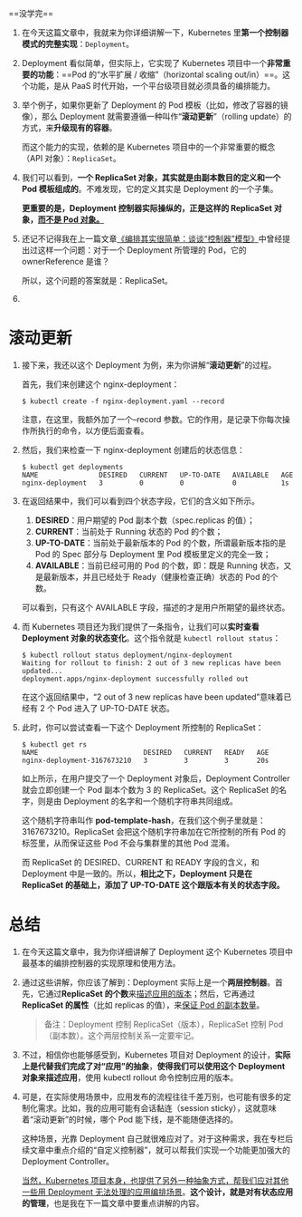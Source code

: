 

==没学完==



1. 在今天这篇文章中，我就来为你详细讲解一下，Kubernetes 里**第一个控制器模式的完整实现**：`Deployment`。

2. Deployment 看似简单，但实际上，它实现了 Kubernetes 项目中一个**非常重要的功能**：==Pod 的“水平扩展 / 收缩”（horizontal scaling out/in）==。这个功能，是从 PaaS 时代开始，一个平台级项目就必须具备的编排能力。

3. 举个例子，如果你更新了 Deployment 的 Pod 模板（比如，修改了容器的镜像），那么 Deployment 就需要遵循一种叫作“**滚动更新**”（rolling update）的方式，来**升级现有的容器**。

   而这个能力的实现，依赖的是 Kubernetes 项目中的一个非常重要的概念（API 对象）：`ReplicaSet`。

4. 我们可以看到，**一个 ReplicaSet 对象，其实就是由副本数目的定义和一个 Pod 模板组成的**。不难发现，它的定义其实是 Deployment 的一个子集。

   **更重要的是，Deployment 控制器实际操纵的，正是这样的 ReplicaSet 对象，<u>而不是 Pod 对象。</u>**

5. 还记不记得我在上一篇文章[《编排其实很简单：谈谈“控制器”模型》](https://time.geekbang.org/column/article/40583)中曾经提出过这样一个问题：对于一个 Deployment 所管理的 Pod，它的 ownerReference 是谁？

   所以，这个问题的答案就是：ReplicaSet。

6. 





# 滚动更新

1. 接下来，我还以这个 Deployment 为例，来为你讲解“**滚动更新**”的过程。

   首先，我们来创建这个 nginx-deployment：

   ```shell
   $ kubectl create -f nginx-deployment.yaml --record
   ```

   注意，在这里，我额外加了一个–record 参数。它的作用，是记录下你每次操作所执行的命令，以方便后面查看。

2. 然后，我们来检查一下 nginx-deployment 创建后的状态信息：

   ```shell
   $ kubectl get deployments
   NAME               DESIRED   CURRENT   UP-TO-DATE   AVAILABLE   AGE
   nginx-deployment   3         0         0            0           1s
   ```

3. 在返回结果中，我们可以看到四个状态字段，它们的含义如下所示。

   1. **DESIRED**：用户期望的 Pod 副本个数（spec.replicas 的值）；
   2. **CURRENT**：当前处于 Running 状态的 Pod 的个数；
   3. **UP-TO-DATE**：当前处于最新版本的 Pod 的个数，所谓最新版本指的是 Pod 的 Spec 部分与 Deployment 里 Pod 模板里定义的完全一致；
   4. **AVAILABLE**：当前已经可用的 Pod 的个数，即：既是 Running 状态，又是最新版本，并且已经处于 Ready（健康检查正确）状态的 Pod 的个数。

   可以看到，只有这个 AVAILABLE 字段，描述的才是用户所期望的最终状态。

4. 而 Kubernetes 项目还为我们提供了一条指令，让我们可以**实时查看 Deployment 对象的状态变化**。这个指令就是 `kubectl rollout status`：

   ```shell
   $ kubectl rollout status deployment/nginx-deployment
   Waiting for rollout to finish: 2 out of 3 new replicas have been updated...
   deployment.apps/nginx-deployment successfully rolled out
   ```

   在这个返回结果中，“2 out of 3 new replicas have been updated”意味着已经有 2 个 Pod 进入了 UP-TO-DATE 状态。

5. 此时，你可以尝试查看一下这个 Deployment 所控制的 ReplicaSet：

   ```shell
   $ kubectl get rs
   NAME                          DESIRED   CURRENT   READY   AGE
   nginx-deployment-3167673210   3         3         3       20s
   ```

   如上所示，在用户提交了一个 Deployment 对象后，Deployment Controller 就会立即创建一个 Pod 副本个数为 3 的 ReplicaSet。这个 ReplicaSet 的名字，则是由 Deployment 的名字和一个随机字符串共同组成。

   这个随机字符串叫作 **pod-template-hash**，在我们这个例子里就是：3167673210。ReplicaSet 会把这个随机字符串加在它所控制的所有 Pod 的标签里，从而保证这些 Pod 不会与集群里的其他 Pod 混淆。

   而 ReplicaSet 的 DESIRED、CURRENT 和 READY 字段的含义，和 Deployment 中是一致的。所以，**相比之下，Deployment 只是在 ReplicaSet 的基础上，添加了 UP-TO-DATE 这个跟版本有关的状态字段。**





# 总结

1. 在今天这篇文章中，我为你详细讲解了 Deployment 这个 Kubernetes 项目中最基本的编排控制器的实现原理和使用方法。

2. 通过这些讲解，你应该了解到：Deployment 实际上是一个**两层控制器**。首先，它通过**ReplicaSet 的个数**来<u>描述应用的版本</u>；然后，它再通过**ReplicaSet 的属性**（比如 replicas 的值），来<u>保证 Pod 的副本数量</u>。

   > 备注：Deployment 控制 ReplicaSet（版本），ReplicaSet 控制 Pod（副本数）。这个两层控制关系一定要牢记。

3. 不过，相信你也能够感受到，Kubernetes 项目对 Deployment 的设计，**实际上是代替我们完成了对“应用”的抽象**，**使得我们可以使用这个 Deployment 对象来描述应用**，使用 kubectl rollout 命令控制应用的版本。

4. 可是，在实际使用场景中，应用发布的流程往往千差万别，也可能有很多的定制化需求。比如，我的应用可能有会话黏连（session sticky），这就意味着“滚动更新”的时候，哪个 Pod 能下线，是不能随便选择的。

   这种场景，光靠 Deployment 自己就很难应对了。对于这种需求，我在专栏后续文章中重点介绍的“自定义控制器”，就可以帮我们实现一个功能更加强大的 Deployment Controller。

   <u>当然，Kubernetes 项目本身，也提供了另外一种抽象方式，帮我们应对其他一些用 Deployment 无法处理的应用编排场景</u>。**这个设计，就是对有状态应用的管理**，也是我在下一篇文章中要重点讲解的内容。